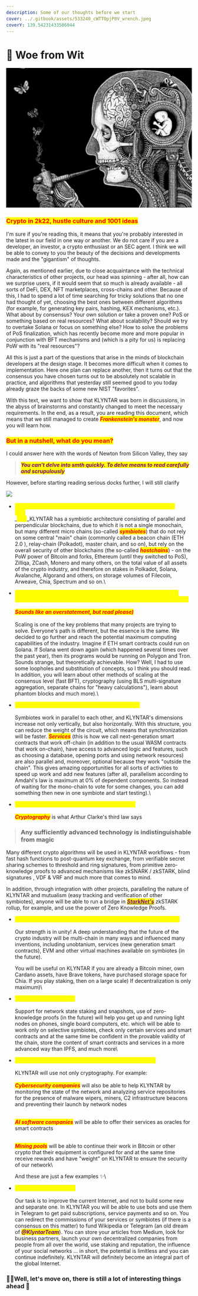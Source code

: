 ```yaml
---
description: Some of our thoughts before we start
cover: ../.gitbook/assets/533240_cWTTOpjP0V_wrench.jpeg
coverY: 139.54231433506044
---
```


# 🧠 Woe from Wit

![](../.gitbook/assets/cb0586c52d9c39c873e43de91c59c39c.jpg)

### <mark style="color:red;">Crypto in 2k22, hustle culture and 1001 ideas</mark>

I'm sure if you're reading this, it means that you're probably interested in the latest in our field in one way or another. We do not care if you are a developer, an investor, a crypto enthusiast or an SEC agent. I think we will be able to convey to you the beauty of the decisions and developments made and the "gigantism" of thoughts.

Again, as mentioned earlier, due to close acquaintance with the technical characteristics of other projects, our head was spinning - after all, how can we surprise users, if it would seem that so much is already available - all sorts of DeFi, DEX, NFT marketplaces, cross-chains and other. Because of this, I had to spend a lot of time searching for tricky solutions that no one had thought of yet, choosing the best ones between different algorithms (for example, for generating key pairs, hashing, KEX mechanisms, etc.). What about by consensus? Your own solution or take a proven one? PoS or something based on real resources? What about scalability? Should we try to overtake Solana or focus on something else? How to solve the problems of PoS finalization, which has recently become more and more popular in conjunction with BFT mechanisms and (which is a pity for us) is replacing PoW with its "real resources"?

All this is just a part of the questions that arise in the minds of blockchain developers at the design stage. It becomes more difficult when it comes to implementation. Here one plan can replace another, then it turns out that the consensus you have chosen turns out to be absolutely not scalable in practice, and algorithms that yesterday still seemed good to you today already graze the backs of some new NIST "favorites".

With this text, we want to show that KLYNTAR was born in discussions, in the abyss of brainstorms and constantly changed to meet the necessary requirements. In the end, as a result, you are reading this document, which means that we still managed to create _<mark style="color:red;">**Frankenstein's monster**</mark>_, and now you will learn how.

### <mark style="color:red;">But in a nutshell, what do you mean?</mark>

I could answer here with the words of Newton from Silicon Valley, they say

> _<mark style="color:purple;">**You can't delve into smth quickly. To delve means to read carefully and scrupulously**</mark>_

However, before starting reading serious docks further, I will still clarify

![](https://readme-typing-svg.herokuapp.com/?font=Major+Mono+Display\&size=44\&color=C20000\&vCenter=true\&width=450\&lines=Klyntar+is+...)

* _<mark style="color:yellow;">**A project that relies on the security of the entire crypto industry**</mark>_\
  _<mark style="color:yellow;">****</mark>_\
  _<mark style="color:yellow;">****</mark>_KLYNTAR has a symbiotic architecture consisting of parallel and perpendicular blockchains, due to which it is not a single monochain, but many different micro chains (so-called _<mark style="color:red;">**symbiotes**</mark>_) that do not rely on some central "main" chain (commonly called a beacon chain (ETH 2.0 ), relay-chain (Polkadot), master chain, and so on), but rely on the overall security of other blockchains (the so-called _<mark style="color:red;">**hostchains**</mark>_) - on the PoW power of Bitcoin and forks, Ethereum (until they switched to PoS), Zilliqa, ZCash, Monero and many others, on the total value of all assets of the crypto industry, and therefore on stakes in Polkadot, Solana, Avalanche, Algorand and others, on storage volumes of Filecoin, Arweave, Chia, Spectrum and so on.\

* _<mark style="color:yellow;">**A project that has the maximum theoretically possible speed and relies on the speed of all blockchains (yes, more than Solana or TON)**</mark>_\
  \
  _<mark style="color:red;">**Sounds like an overstatement, but read please)**</mark>_\
  \
  Scaling is one of the key problems that many projects are trying to solve. Everyone's path is different, but the essence is the same. We decided to go further and reach the potential maximum computing capabilities of the industry. Imagine if ETH smart contracts could run on Solana. If Solana went down again (which happened several times over the past year), then its programs would be running on Polygon and Tron. Sounds strange, but theoretically achievable. How? Well, I had to use some loopholes and substitution of concepts, so I think you should read. In addition, you will learn about other methods of scaling at the consensus level (fast BFT), cryptography (using BLS multi-signature aggregation, separate chains for "heavy calculations"), learn about phantom blocks and much more).\

* _<mark style="color:yellow;">**The project with the maximum level of parallelism**</mark>_\
  \
  Symbiotes work in parallel to each other, and KLYNTAR's dimensions increase not only vertically, but also horizontally. With this structure, you can reduce the weight of the circuit, which means that synchronization will be faster. _<mark style="color:red;">**Services**</mark>_ (this is how we call next-generation smart contracts that work off-chain (in addition to the usual WASM contracts that work on-chain), have access to advanced logic and features, such as choosing a database, opening ports and using network resources) are also parallel and, moreover, optional because they work "outside the chain". This gives amazing opportunities for all sorts of activities to speed up work and add new features (after all, parallelism according to Amdahl's law is maximum at 0% of dependent components. So instead of waiting for the mono-chain to vote for some changes, you can add something then new in one symbiote and start testing).\

* _<mark style="color:yellow;">**A project that has a "crypto" prefix for a reason**</mark>_\
  \
  _<mark style="color:red;">**Cryptography**</mark>_ is what Arthur Clarke's third law says

> ### **Any sufficiently advanced technology is indistinguishable from magic**

Many different crypto algorithms will be used in KLYNTAR workflows - from fast hash functions to post-quantum key exchange, from verifiable secret sharing schemes to threshold and ring signatures, from primitive zero-knowledge proofs to advanced mechanisms like zkSNARK / zkSTARK, blind signatures , VDF & VRF and much more that comes to mind.

In addition, through integration with other projects, paralleling the nature of KLYNTAR and mutualism (easy tracking and verification of other symbiotes), anyone will be able to run a bridge in [_<mark style="color:purple;">**StarkNet's**</mark>_](https://starkware.co/starknet/) zkSTARK rollup, for example, and use the power of Zero Knowledge Proofs.

*   _<mark style="color:yellow;">**A project that supports a multi-chain future and multi-chain logic**</mark>_\
    \
    Our strength is in unity! A deep understanding that the future of the crypto industry will be multi-chain in many ways and influenced many inventions, including unobtanium, services (new generation smart contracts), EVM and other virtual machines available on symbiotes (in the future).

    You will be useful on KLYNTAR if you are already a Bitcoin miner, own Cardano assets, have Brave tokens, have purchased storage space for Chia. If you play staking, then on a large scale) If decentralization is only maximum)\

* _<mark style="color:yellow;">**Benefit from any device**</mark>_\
  \
  Support for network state staking and snapshots, use of zero-knowledge proofs (in the future) will help you get up and running light nodes on phones, single board computers, etc. which will be able to work only on selective symbiotes, check only certain services and smart contracts and at the same time be confident in the provable validity of the chain, store the content of smart contracts and services in a more advanced way than IPFS, and much more\

*   _<mark style="color:yellow;">**Science and technologies is the foundation of KLYNTAR**</mark>_\
    \
    KLYNTAR will use not only cryptography. For example:\
    \
    _<mark style="color:red;">**Cybersecurity companies**</mark>_ will also be able to help KLYNTAR by monitoring the state of the network and analyzing service repositories for the presence of malware wipers, miners, C2 infrastructure beacons and preventing their launch by network nodes

    \
    _<mark style="color:red;">**AI software companies**</mark>_ will be able to offer their services as oracles for smart contracts

    \
    _<mark style="color:red;">**Mining pools**</mark>_ will be able to continue their work in Bitcoin or other crypto that their equipment is configured for and at the same time receive rewards and have "weight" on KLYNTAR to ensure the security of our network\


    And these are just a few examples ✨\

* _<mark style="color:yellow;">**Web3 took a wrong turn**</mark>_\
  \
  Our task is to improve the current Internet, and not to build some new and separate one. In KLYNTAR you will be able to use bots and use them in Telegram to get paid subscriptions, service payments and so on. You can redirect the commissions of your services or symbiotes (if there is a consensus on this matter) to fund Wikipedia or Telegram (an old dream of _<mark style="color:purple;">**@KlyntarTeam**</mark>_). You can store your articles from Medium, look for business partners, launch your own decentralized companies from people from all over the world, use staking and reputation, the influence of your social networks ... in short, the potential is limitless and you can continue indefinitely. KLYNTAR will definitely become an integral part of the global Internet.

### 👨‍🚀Well, let's move on, there is still a lot of interesting things ahead 🤖
